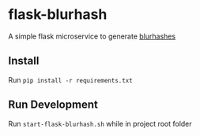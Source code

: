# flask-blurhash

A simple flask microservice to generate [blurhashes](https://blurha.sh)

## Install

Run `pip install -r requirements.txt`

## Run Development

Run `start-flask-blurhash.sh` while in project root folder